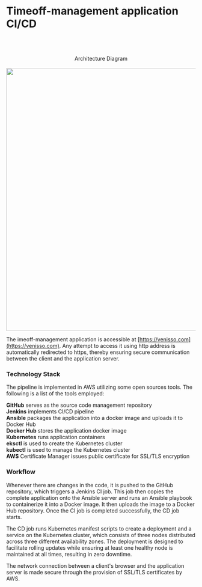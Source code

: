 # Timeoff-management application CI/CD

<br>
<br>
<p align="center">
Architecture Diagram
<br>
<br>
<img src="https://user-images.githubusercontent.com/36462985/222253330-7151db25-6585-4262-9b1f-e9f2849e5229.png" width="700">
</p>

The imeoff-management application is accessible at [https://venisso.com](https://venisso.com). Any attempt to access it using http address is automatically redirected to https, thereby ensuring secure communication between the client and the application server.
</p>


<h3> Technology Stack </h3>
<p>
The pipeline is implemented in AWS utilizing some open sources tools. The following is a list of the tools employed:
</p>

__GitHub__ serves as the source code management repository <br> __Jenkins__ implements CI/CD pipeline <br> __Ansible__ packages the application into a docker image and uploads it to Docker Hub <br> __Docker Hub__ stores the application docker image <br> __Kubernetes__ runs application containers <br> 
__eksctl__ is used to create the Kubernetes cluster <br> __kubectl__ is used to manage the Kubernetes cluster <br> __AWS__ Certificate Manager issues public certificate for SSL/TLS encryption

<h3> Workflow </h3>
<p>
  Whenever there are changes in the code, it is pushed to the GitHub repository, which triggers a Jenkins CI job. This job then copies the complete application onto the Ansible server and runs an Ansible playbook to containerize it into a Docker image. It then uploads the image to a Docker Hub repository. Once the CI job is completed successfully, the CD job starts.

  The CD job runs Kubernetes manifest scripts to create a deployment and a service on the Kubernetes cluster, which consists of three nodes distributed across three different availability zones. The deployment is designed to facilitate rolling updates while ensuring at least one healthy node is maintained at all times, resulting in zero downtime.
  
  The network connection between a client's browser and the application server is made secure through the provision of SSL/TLS certificates by AWS.
</p>

